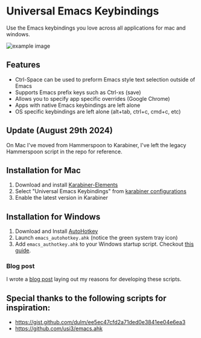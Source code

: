 # Universal Emacs Keybindings

Use the Emacs keybindings you love across all applications for mac and windows. 

![example image](https://i.imgur.com/oTRCHVh.jpg)

## Features

* Ctrl-Space can be used to preform Emacs style text selection outside of Emacs
* Supports Emacs prefix keys such as Ctrl-xs (save)
* Allows you to specify app specific overrides (Google Chrome)
* Apps with native Emacs keybindings are left alone
* OS specific keybindings are left alone (alt+tab, ctrl+c, cmd+c, etc)

## Update (August 29th 2024)

On Mac I've moved from Hammerspoon to Karabiner, I've left the legacy Hammerspoon script in the repo for reference.

## Installation for Mac

1. Download and install [Karabiner-Elements](https://karabiner-elements.pqrs.org/)
2. Select "Universal Emacs Keybindings" from [karabiner configurations](https://ke-complex-modifications.pqrs.org/)
3. Enable the latest version in Karabiner

## Installation for Windows

1. Download and Install [AutoHotkey](https://autohotkey.com/)
2. Launch `emacs_autohotkey.ahk` (notice the green system tray icon)
3. Add `emacs_authotkey.ahk` to your Windows startup script. Checkout [this guide](https://www.maketecheasier.com/schedule-autohotkey-startup-windows/).

### Blog post

I wrote a [blog post](https://dev.to/justintanner/emacs-keybindings-to-rule-them-all-380b) laying out my reasons for developing these scripts.

## Special thanks to the following scripts for inspiration:

* https://gist.github.com/dulm/ee5ec47cfd2a71ded0e3841ee04e6ea3
* https://github.com/usi3/emacs.ahk
